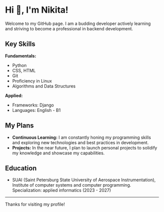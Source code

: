 # Hi 👋, I'm Nikita!

Welcome to my GitHub page. I am a budding developer actively learning and striving to become a professional in backend development.

## Key Skills

**Fundamentals:**
- Python
- CSS, HTML
- Git
- Proficiency in Linux
- Algorithms and Data Structures

**Applied:**
- Frameworks: Django
- Languages: English - B1

## My Plans

- **Continuous Learning:** I am constantly honing my programming skills and exploring new technologies and best practices in development.
- **Projects:** In the near future, I plan to launch personal projects to solidify my knowledge and showcase my capabilities.


## Education
- SUAI (Saint Petersburg State University of Aerospace Instrumentation), Institute of computer systems and computer programming. Specialization: applied informatics
  (2023 - 2027)

---

Thanks for visiting my profile!
